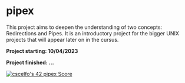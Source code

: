 # pipex

This project aims to deepen the understanding of two concepts: Redirections and Pipes. It is an introductory project for the bigger UNIX projects that will appear later on in the cursus. 

**Project starting: 10/04/2023**

**Project finished: ...**

[![cscelfo's 42 pipex Score](https://badge42.vercel.app/api/v2/clg22s3a2000608ml2qvs6aly/project/3089535)](https://github.com/JaeSeoKim/badge42)
